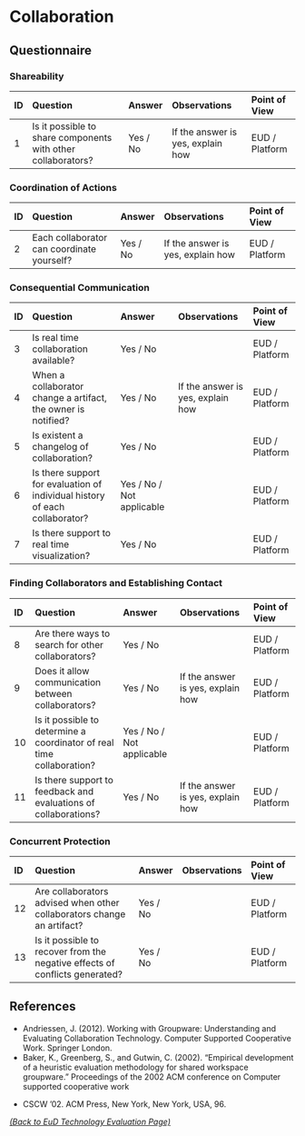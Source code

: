 # Collaboration

## Questionnaire

### Shareability

| ID | Question | Answer | Observations | Point of View |
|:---|:----------------------------------------------------|:------------------|:------------------|:-----------------|
| 1 | Is it possible to share components with other collaborators? | Yes / No | If the answer is yes, explain how | EUD / Platform |

### Coordination of Actions

| ID | Question | Answer | Observations | Point of View |
|:---|:----------------------------------------------------|:------------------|:------------------|:-----------------|
| 2 | Each collaborator can coordinate yourself? | Yes / No | If the answer is yes, explain how | EUD / Platform |

### Consequential Communication

| ID | Question | Answer | Observations | Point of View |
|:---|:----------------------------------------------------|:------------------|:------------------|:-----------------|
| 3 | Is real time collaboration available? | Yes / No |  | EUD / Platform |
| 4 | When a collaborator change a artifact, the owner is notified? | Yes / No | If the answer is yes, explain how | EUD / Platform |
| 5 | Is existent a changelog of collaboration? | Yes / No |  | EUD / Platform |
| 6 | Is there support for evaluation of individual history of each collaborator? | Yes / No / Not applicable |  | EUD / Platform |
| 7 | Is there support to real time visualization? | Yes / No |  | EUD / Platform |

### Finding Collaborators and Establishing Contact

| ID | Question | Answer | Observations | Point of View |
|:---|:----------------------------------------------------|:------------------|:------------------|:-----------------|
| 8 | Are there ways to search for other collaborators? | Yes / No |  | EUD / Platform |
| 9 | Does it allow communication between collaborators? | Yes / No | If the answer is yes, explain how | EUD / Platform |
| 10 | Is it possible to determine a coordinator of real time collaboration? | Yes / No / Not applicable |  | EUD / Platform |
| 11 | Is there support to feedback and evaluations of collaborations? | Yes / No | If the answer is yes, explain how | EUD / Platform |

### Concurrent Protection

| ID | Question | Answer | Observations | Point of View |
|:---|:----------------------------------------------------|:------------------|:------------------|:-----------------|
| 12 | Are collaborators advised when other collaborators change an artifact? | Yes / No |  | EUD / Platform |
| 13 | Is it possible to recover from the negative effects of conflicts generated? | Yes / No |  | EUD / Platform |

## References

* Andriessen, J. (2012). Working with Groupware: Understanding and Evaluating Collaboration Technology. Computer
Supported Cooperative Work. Springer London.
* Baker, K., Greenberg, S., and Gutwin, C. (2002). “Empirical development of a heuristic evaluation methodology for
shared workspace groupware.” Proceedings of the 2002 ACM conference on Computer supported cooperative work
- CSCW ’02. ACM Press, New York, New York, USA, 96.

_[(Back to EuD Technology Evaluation Page)](../eud_technology_evaluation)_
